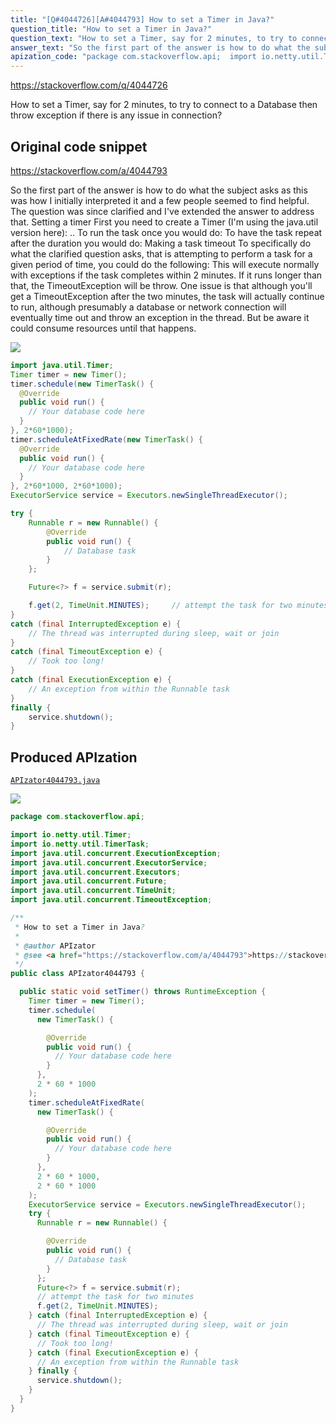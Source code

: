 ```yaml
---
title: "[Q#4044726][A#4044793] How to set a Timer in Java?"
question_title: "How to set a Timer in Java?"
question_text: "How to set a Timer, say for 2 minutes, to try to connect to a Database then throw exception if there is any issue in connection?"
answer_text: "So the first part of the answer is how to do what the subject asks as this was how I initially interpreted it and a few people seemed to find helpful.  The question was since clarified and I've extended the answer to address that. Setting a timer First you need to create a Timer (I'm using the java.util version here): .. To run the task once you would do: To have the task repeat after the duration you would do: Making a task timeout To specifically do what the clarified question asks, that is attempting to perform a task for a given period of time, you could do the following: This will execute normally with exceptions if the task completes within 2 minutes.  If it runs longer than that, the TimeoutException will be throw. One issue is that although you'll get a TimeoutException after the two minutes, the task will actually continue to run, although presumably a database or network connection will eventually time out and throw an exception in the thread.  But be aware it could consume resources until that happens."
apization_code: "package com.stackoverflow.api;  import io.netty.util.Timer; import io.netty.util.TimerTask; import java.util.concurrent.ExecutionException; import java.util.concurrent.ExecutorService; import java.util.concurrent.Executors; import java.util.concurrent.Future; import java.util.concurrent.TimeUnit; import java.util.concurrent.TimeoutException;  /**  * How to set a Timer in Java?  *  * @author APIzator  * @see <a href=\"https://stackoverflow.com/a/4044793\">https://stackoverflow.com/a/4044793</a>  */ public class APIzator4044793 {    public static void setTimer() throws RuntimeException {     Timer timer = new Timer();     timer.schedule(       new TimerTask() {          @Override         public void run() {           // Your database code here         }       },       2 * 60 * 1000     );     timer.scheduleAtFixedRate(       new TimerTask() {          @Override         public void run() {           // Your database code here         }       },       2 * 60 * 1000,       2 * 60 * 1000     );     ExecutorService service = Executors.newSingleThreadExecutor();     try {       Runnable r = new Runnable() {          @Override         public void run() {           // Database task         }       };       Future<?> f = service.submit(r);       // attempt the task for two minutes       f.get(2, TimeUnit.MINUTES);     } catch (final InterruptedException e) {       // The thread was interrupted during sleep, wait or join     } catch (final TimeoutException e) {       // Took too long!     } catch (final ExecutionException e) {       // An exception from within the Runnable task     } finally {       service.shutdown();     }   } }"
---
```


https://stackoverflow.com/q/4044726

How to set a Timer, say for 2 minutes, to try to connect to a Database then throw exception if there is any issue in connection?



## Original code snippet

https://stackoverflow.com/a/4044793

So the first part of the answer is how to do what the subject asks as this was how I initially interpreted it and a few people seemed to find helpful.  The question was since clarified and I&#x27;ve extended the answer to address that.
Setting a timer
First you need to create a Timer (I&#x27;m using the java.util version here):
..
To run the task once you would do:
To have the task repeat after the duration you would do:
Making a task timeout
To specifically do what the clarified question asks, that is attempting to perform a task for a given period of time, you could do the following:
This will execute normally with exceptions if the task completes within 2 minutes.  If it runs longer than that, the TimeoutException will be throw.
One issue is that although you&#x27;ll get a TimeoutException after the two minutes, the task will actually continue to run, although presumably a database or network connection will eventually time out and throw an exception in the thread.  But be aware it could consume resources until that happens.

<div class="code-logo"><img src="/stackoverflow.png" /></div>

```java
import java.util.Timer;
Timer timer = new Timer();
timer.schedule(new TimerTask() {
  @Override
  public void run() {
    // Your database code here
  }
}, 2*60*1000);
timer.scheduleAtFixedRate(new TimerTask() {
  @Override
  public void run() {
    // Your database code here
  }
}, 2*60*1000, 2*60*1000);
ExecutorService service = Executors.newSingleThreadExecutor();

try {
    Runnable r = new Runnable() {
        @Override
        public void run() {
            // Database task
        }
    };

    Future<?> f = service.submit(r);

    f.get(2, TimeUnit.MINUTES);     // attempt the task for two minutes
}
catch (final InterruptedException e) {
    // The thread was interrupted during sleep, wait or join
}
catch (final TimeoutException e) {
    // Took too long!
}
catch (final ExecutionException e) {
    // An exception from within the Runnable task
}
finally {
    service.shutdown();
}
```

## Produced APIzation

[`APIzator4044793.java`](https://github.com/pasqualesalza/apization-temp-data/raw/master/search/APIzator4044793.java)

<div class="code-logo"><img src="/apizator.png" /></div>

```java
package com.stackoverflow.api;

import io.netty.util.Timer;
import io.netty.util.TimerTask;
import java.util.concurrent.ExecutionException;
import java.util.concurrent.ExecutorService;
import java.util.concurrent.Executors;
import java.util.concurrent.Future;
import java.util.concurrent.TimeUnit;
import java.util.concurrent.TimeoutException;

/**
 * How to set a Timer in Java?
 *
 * @author APIzator
 * @see <a href="https://stackoverflow.com/a/4044793">https://stackoverflow.com/a/4044793</a>
 */
public class APIzator4044793 {

  public static void setTimer() throws RuntimeException {
    Timer timer = new Timer();
    timer.schedule(
      new TimerTask() {

        @Override
        public void run() {
          // Your database code here
        }
      },
      2 * 60 * 1000
    );
    timer.scheduleAtFixedRate(
      new TimerTask() {

        @Override
        public void run() {
          // Your database code here
        }
      },
      2 * 60 * 1000,
      2 * 60 * 1000
    );
    ExecutorService service = Executors.newSingleThreadExecutor();
    try {
      Runnable r = new Runnable() {

        @Override
        public void run() {
          // Database task
        }
      };
      Future<?> f = service.submit(r);
      // attempt the task for two minutes
      f.get(2, TimeUnit.MINUTES);
    } catch (final InterruptedException e) {
      // The thread was interrupted during sleep, wait or join
    } catch (final TimeoutException e) {
      // Took too long!
    } catch (final ExecutionException e) {
      // An exception from within the Runnable task
    } finally {
      service.shutdown();
    }
  }
}

```